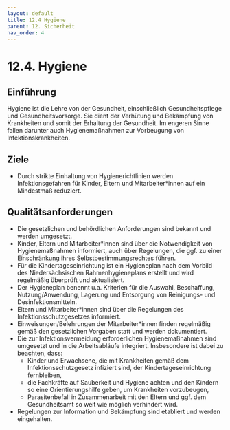 ```yaml
---
layout: default
title: 12.4 Hygiene
parent: 12. Sicherheit
nav_order: 4
---
```


# 12.4. Hygiene

## Einführung
Hygiene ist die Lehre von der Gesundheit, einschließlich Gesundheitspflege und Gesundheitsvorsorge. Sie dient der Verhütung und Bekämpfung von Krankheiten und somit der Erhaltung der Gesundheit. Im engeren Sinne fallen darunter auch Hygienemaßnahmen zur Vorbeugung von Infektionskrankheiten.

## Ziele
* Durch strikte Einhaltung von Hygienerichtlinien werden Infektionsgefahren für Kinder, Eltern und Mitarbeiter\*innen auf ein Mindestmaß reduziert.

## Qualitätsanforderungen
* Die gesetzlichen und behördlichen Anforderungen sind bekannt und werden umgesetzt.
* Kinder, Eltern und Mitarbeiter\*innen sind über die Notwendigkeit von Hygienemaßnahmen informiert, auch über Regelungen, die ggf. zu einer Einschränkung ihres Selbstbestimmungsrechtes führen.
* Für die Kindertageseinrichtung ist ein Hygieneplan nach dem Vorbild des Niedersächsischen Rahmenhygieneplans erstellt und wird regelmäßig überprüft und aktualisiert.
* Der Hygieneplan benennt u.a. Kriterien für die Auswahl, Beschaffung, Nutzung/Anwendung, Lagerung und Entsorgung von Reinigungs- und Desinfektionsmitteln.
* Eltern und Mitarbeiter\*innen sind über die Regelungen des Infektionsschutzgesetzes informiert.
* Einweisungen/Belehrungen der Mitarbeiter\*innen finden regelmäßig gemäß den gesetzlichen Vorgaben statt und werden dokumentiert.
* Die zur Infektionsvermeidung erforderlichen Hygienemaßnahmen sind umgesetzt und in die Arbeitsabläufe integriert. Insbesondere ist dabei zu beachten, dass:
    * Kinder und Erwachsene, die mit Krankheiten gemäß dem Infektionsschutzgesetz infiziert sind, der Kindertageseinrichtung fernbleiben,
    * die Fachkräfte auf Sauberkeit und Hygiene achten und den Kindern so eine Orientierungshilfe geben, um Krankheiten vorzubeugen,
    * Parasitenbefall in Zusammenarbeit mit den Eltern und ggf. dem Gesundheitsamt so weit wie möglich verhindert wird.
* Regelungen zur Information und Bekämpfung sind etabliert und werden eingehalten.
